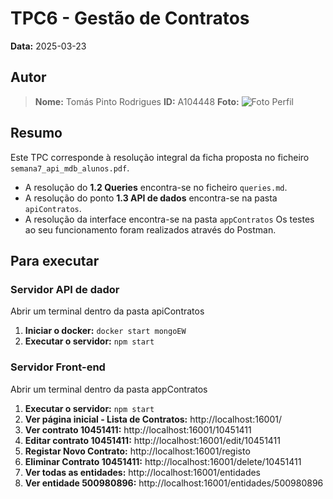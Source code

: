 # TPC6 - Gestão de Contratos

**Data:** 2025-03-23

## Autor

> **Nome:** Tomás Pinto Rodrigues
> **ID:** A104448
> **Foto:**
>![Foto Perfil](https://github.com/user-attachments/assets/575cd72e-b849-4e66-a39b-5c8552c4e80e)

## Resumo
Este TPC corresponde à resolução integral da ficha proposta no ficheiro `semana7_api_mdb_alunos.pdf`.

- A resolução do **1.2 Queries** encontra-se no ficheiro `queries.md`.
- A resolução do ponto **1.3 API de dados** encontra-se na pasta `apiContratos`.
- A resolução da interface encontra-se na pasta `appContratos`
Os testes ao seu funcionamento foram realizados através do Postman.

## Para executar
### Servidor API de dador
Abrir um terminal dentro da pasta apiContratos
1. **Iniciar o docker:** `docker start mongoEW`
2. **Executar o servidor:** `npm start`

### Servidor Front-end
Abrir um terminal dentro da pasta appContratos
1. **Executar o servidor:** `npm start`
2. **Ver página inicial - Lista de Contratos:** http://localhost:16001/
3. **Ver contrato 10451411:** http://localhost:16001/10451411
4. **Editar contrato 10451411:** http://localhost:16001/edit/10451411
5. **Registar Novo Contrato:** http://localhost:16001/registo 
6. **Eliminar Contrato 10451411:** http://localhost:16001/delete/10451411
7. **Ver todas as entidades:** http://localhost:16001/entidades
8. **Ver entidade 500980896:** http://localhost:16001/entidades/500980896